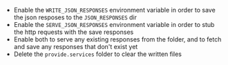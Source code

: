 - Enable the `WRITE_JSON_RESPONSES` environment variable in order to save the json resposes to the `JSON_RESPONSES` dir
- Enable the `SERVE_JSON_RESPONSES` environment variable in order to stub the http requests with the save responses
- Enable both to serve any existing responses from the folder, and to fetch and save any responses that don't exist yet
- Delete the `provide.services` folder to clear the written files
